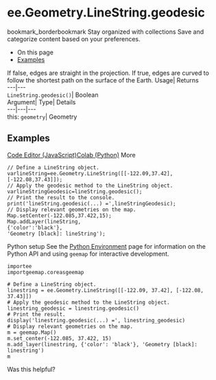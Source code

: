  
#  ee.Geometry.LineString.geodesic 
bookmark_borderbookmark Stay organized with collections  Save and categorize content based on your preferences.
  * On this page
  * [Examples](https://developers.google.com/earth-engine/apidocs/ee-geometry-linestring-geodesic#examples)


If false, edges are straight in the projection. If true, edges are curved to follow the shortest path on the surface of the Earth. 
Usage| Returns  
---|---  
`LineString.geodesic()`| Boolean  
Argument| Type| Details  
---|---|---  
this: `geometry`| Geometry  
## Examples
[Code Editor (JavaScript)](https://developers.google.com/earth-engine/apidocs/ee-geometry-linestring-geodesic#code-editor-javascript-sample)[Colab (Python)](https://developers.google.com/earth-engine/apidocs/ee-geometry-linestring-geodesic#colab-python-sample) More
```
// Define a LineString object.
varlineString=ee.Geometry.LineString([[-122.09,37.42],[-122.08,37.43]]);
// Apply the geodesic method to the LineString object.
varlineStringGeodesic=lineString.geodesic();
// Print the result to the console.
print('lineString.geodesic(...) =',lineStringGeodesic);
// Display relevant geometries on the map.
Map.setCenter(-122.085,37.422,15);
Map.addLayer(lineString,
{'color':'black'},
'Geometry [black]: lineString');
```
Python setup
See the [ Python Environment](https://developers.google.com/earth-engine/guides/python_install) page for information on the Python API and using `geemap` for interactive development.
```
importee
importgeemap.coreasgeemap
```
```
# Define a LineString object.
linestring = ee.Geometry.LineString([[-122.09, 37.42], [-122.08, 37.43]])
# Apply the geodesic method to the LineString object.
linestring_geodesic = linestring.geodesic()
# Print the result.
display('linestring.geodesic(...) =', linestring_geodesic)
# Display relevant geometries on the map.
m = geemap.Map()
m.set_center(-122.085, 37.422, 15)
m.add_layer(linestring, {'color': 'black'}, 'Geometry [black]: linestring')
m
```

Was this helpful?
